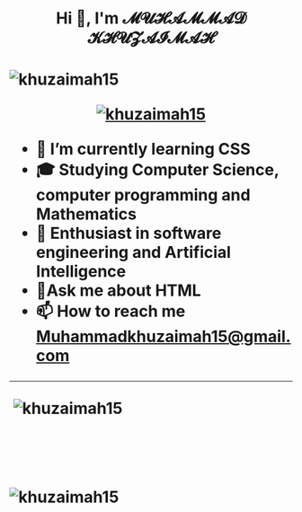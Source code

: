 <h1 align="center">Hi 👋, I'm 𝓜𝓤𝓗𝓐𝓜𝓜𝓐𝓓 𝓚𝓗𝓤𝓩𝓐𝓘𝓜𝓐𝓗<h1>

<p align="left"> <img src="https://komarev.com/ghpvc/?username=khuzaimah15&label=Profile%20views&color=0e75b6&style=flat" alt="khuzaimah15" /> </p>

<p align="center"> <a href="https://github.com/ryo-ma/github-profile-trophy"><img src="https://github-profile-trophy.vercel.app/?username=khuzaimah15" alt="khuzaimah15" /></a></p>

- 🔭 I’m currently learning **CSS**
- 🎓 Studying Computer Science, computer programming and Mathematics
- 🌱 Enthusiast in software engineering and Artificial Intelligence 
-  💬Ask me about **HTML**
- 📫 How to reach me **Muhammadkhuzaimah15@gmail.com** 
<hr />
<p>&nbsp;<img align="center" src="https://github-readme-stats.vercel.app/api?username=khuzaimah15&show_icons=true&locale=en" alt="khuzaimah15"/></p>

<br><br>

<p><img align="center" src="https://github-readme-streak-stats.herokuapp.com/?user=khuzaimah15&" alt="khuzaimah15"/></p>

<!---
KHUZAIMAH15/KHUZAIMAH15 is a ✨ special ✨ repository because its `README.md` (this file) appears on your GitHub profile
You can click the Preview link to take a look at your changes.
--->
